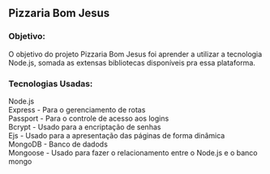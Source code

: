 ## Pizzaria Bom Jesus
### Objetivo:
O objetivo do projeto Pizzaria Bom Jesus foi aprender a utilizar a tecnologia Node.js, somada as extensas bibliotecas disponíveis pra essa plataforma.

### Tecnologias Usadas:
Node.js<br>
Express - Para o gerenciamento de rotas<br>
Passport - Para o controle de acesso aos logins<br>
Bcrypt - Usado para a encriptação de senhas<br>
Ejs - Usado para a apresentação das páginas de forma dinâmica<br>
MongoDB - Banco de dadods<br>
Mongoose - Usado para fazer o relacionamento entre o Node.js e o banco mongo<br>
